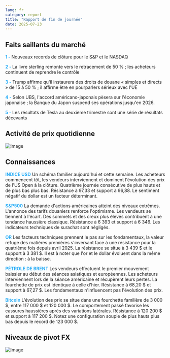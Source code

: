 ```yaml
---
lang: fr
category: report
title: "Rapport de fin de journée"
date: 2025-07-23
---
```



<h2>Faits saillants du marché</h2>
<strong style="color: #2caef7;">1 - </strong> Nouveaux records de clôture pour le S&P et le NASDAQ

<strong style="color: #2caef7;">2 - </strong> La livre sterling remonte vers le retracement de 50 % ; les acheteurs continuent de reprendre le contrôle

<strong style="color: #2caef7;">3 - </strong> Trump affirme qu'il instaurera des droits de douane « simples et directs » de 15 à 50 % ; il affirme être en pourparlers sérieux avec l'UE

<strong style="color: #2caef7;">4 - </strong> Selon UBS, l'accord américano-japonais pèsera sur l'économie japonaise ; la Banque du Japon suspend ses opérations jusqu'en 2026.

<strong style="color: #2caef7;">5 - </strong> Les résultats de Tesla au deuxième trimestre sont une série de résultats décevants



<h2>Activité de prix quotidienne</h2>
<img src="https://markleighedu.github.io/img/Jul-2025/23-Jul-2025/price.jpg" alt="Image"/>

<h2>Connaissances</h2>
<strong style="color: #2caef7;">INDICE USD</strong> Un schéma familier aujourd'hui et cette semaine. Les acheteurs commencent tôt, les vendeurs interviennent et dominent l'évolution des prix de l'US Open à la clôture. Quatrième journée consécutive de plus hauts et de plus bas plus bas. Résistance à 97,33 et support à 96,88. Le sentiment négatif du dollar est un facteur déterminant.

<strong style="color: #2caef7;">S&P500</strong> La demande d'actions américaines atteint des niveaux extrêmes. L'annonce des tarifs douaniers renforce l'optimisme. Les vendeurs se tiennent à l'écart. Des sommets et des creux plus élevés contribuent à une tendance haussière classique. Résistance à 6 393 et support à 6 346. Les indicateurs techniques de surachat sont négligés.

<strong style="color: #2caef7;">OR</strong> Les facteurs techniques prennent le pas sur les fondamentaux, la valeur refuge des matières premières s'inversant face à une résistance pour la quatrième fois depuis avril 2025. La résistance se situe à 3 439 $ et le support à 3 381 $. Il est à noter que l'or et le dollar évoluent dans la même direction : à la baisse.

<strong style="color: #2caef7;">PÉTROLE DE BRENT</strong> Les vendeurs effectuent le premier mouvement baissier au début des séances asiatiques et européennes. Les acheteurs interviennent lors de la séance américaine et récupèrent leurs pertes. La fourchette de prix est identique à celle d'hier. Résistance à 68,20 $ et support à 67,27 $. Les fondamentaux n'influencent pas l'évolution des prix.

<strong style="color: #2caef7;">Bitcoin</strong> L'évolution des prix se situe dans une fourchette familière de 3 000 $, entre 117 000 $ et 120 000 $. Le comportement passé favorise les cassures haussières après des variations latérales. Résistance à 120 200 $ et support à 117 200 $. Notez une configuration souple de plus hauts plus bas depuis le record de 123 000 $.



<h2>Niveaux de pivot FX</h2>
<img src="https://markleighedu.github.io/img/Jul-2025/23-Jul-2025/pivot.jpg" alt="Image"/>
